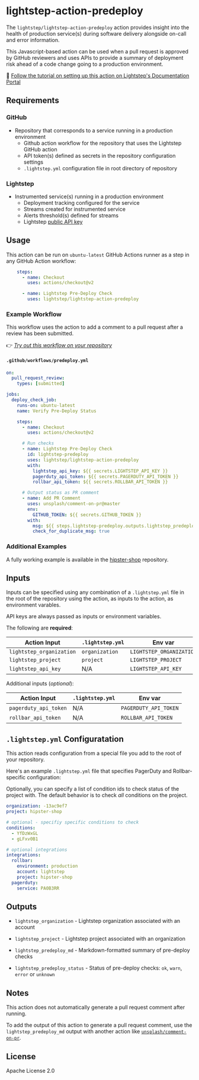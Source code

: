 # lightstep-action-predeploy

The `lightstep/lightstep-action-predeploy` action provides insight into the health of production service(s) during software delivery alongside on-call and error information. 

This Javascript-based action can be used when a pull request is approved by GitHub reviewers and uses APIs to provide a summary of deployment risk ahead of a code change going to a production environment.

:book: [Follow the tutorial on setting up this action on Lightstep's Documentation Portal](https://docs.lightstep.com/paths/git-hub-action-path)

## Requirements

### GitHub
  * Repository that corresponds to a service running in a production environment
    * Github action workflow for the repository that uses the Lightstep GitHub action
    * API token(s) defined as secrets in the repository configuration settings
    * `.lightstep.yml` configuration file in root directory of repository

### Lightstep
  * Instrumented service(s) running in a production environment
    * Deployment tracking configured for the service
    * Streams created for instrumented service
    * Alerts threshold(s) defined for streams
    * Lightstep [public API key](https://docs.lightstep.com/docs/create-and-manage-api-keys)

## Usage

This action can be run on `ubuntu-latest` GitHub Actions runner as a step in any GitHub Action workflow:

```yaml
    steps:  
      - name: Checkout
        uses: actions/checkout@v2

      - name: Lightstep Pre-Deploy Check
        uses: lightstep/lightstep-action-predeploy
```

### Example Workflow

This workflow uses the action to add a comment to a pull request after a review has been submitted.

👉 *[Try out this workflow on your repository](https://lightstep.github.io/lightstep-action-predeploy/)*

#### `.github/workflows/predeploy.yml`

```yaml
on:
  pull_request_review:
    types: [submitted]

jobs:
  deploy_check_job:
    runs-on: ubuntu-latest
    name: Verify Pre-Deploy Status

    steps:  
      - name: Checkout
        uses: actions/checkout@v2

      # Run checks
      - name: Lightstep Pre-Deploy Check
        id: lightstep-predeploy
        uses: lightstep/lightstep-action-predeploy
        with:
          lightstep_api_key: ${{ secrets.LIGHTSTEP_API_KEY }}
          pagerduty_api_token: ${{ secrets.PAGERDUTY_API_TOKEN }}
          rollbar_api_token: ${{ secrets.ROLLBAR_API_TOKEN }}

      # Output status as PR comment
      - name: Add PR Comment
        uses: unsplash/comment-on-pr@master
        env:
          GITHUB_TOKEN: ${{ secrets.GITHUB_TOKEN }}
        with:
          msg: ${{ steps.lightstep-predeploy.outputs.lightstep_predeploy_md }}
          check_for_duplicate_msg: true
```

### Additional Examples

A fully working example is available in the [hipster-shop](https://github.com/lightstep/hipster-shop) repository.

## Inputs

Inputs can be specified using any combination of a `.lightstep.yml` file in the root of the repository using the action, as inputs to the action, as environment varables.

API keys are always passed as inputs or environment variables.

The following are **required**:

| Action Input             | `.lightstep.yml`| Env var                   |
| ------------------------ | --------------- | ------------------------- |
| `lightstep_organization` | `organization`  | `LIGHTSTEP_ORGANIZATION`  |
| `lightstep_project`      | `project`       | `LIGHTSTEP_PROJECT`       |
| `lightstep_api_key`      | N/A             | `LIGHTSTEP_API_KEY`       |

Additional inputs (_optional_):

| Action Input         | `.lightstep.yml`  | Env var                |
| -------------------- | ----------------- | ---------------------- | 
| `pagerduty_api_token`| N/A               | `PAGERDUTY_API_TOKEN`  |
| `rollbar_api_token`  | N/A               | `ROLLBAR_API_TOKEN`    |

## `.lightstep.yml` Configuratation

This action reads configuration from a special file you add to the root of your repository.

Here's an example `.lightstep.yml` file that specifies PagerDuty and Rollbar-specific configuration: 

Optionally, you can specify a list of condition ids to check status of the project with. The default behavior is to check *all* conditions on the project.

```yaml
organization: -13ac9ef7
project: hipster-shop

# optional - specifiy specific conditions to check
conditions:
  - YfDzWxGL
  - gLFxv0B1

# optional integrations
integrations:
  rollbar:
    environment: production
    account: lightstep
    project: hipster-shop
  pagerduty:
    service: PA0B3RR
```

## Outputs

* `lightstep_organization` - Lightstep organization associated with an account

* `lightstep_project` - Lightstep project associated with an organization

* `lightstep_predeploy_md` - Markdown-formatted summary of pre-deploy checks

* `lightstep_predeploy_status` - Status of pre-deploy checks: `ok`, `warn`, `error` or `unknown`

## Notes

This action does not automatically generate a pull request comment after running.

To add the output of this action to generate a pull request comment, use the `lightstep_predeploy_md` output with another action like [`unsplash/comment-on-pr`](https://github.com/unsplash/comment-on-pr/).

## License

Apache License 2.0